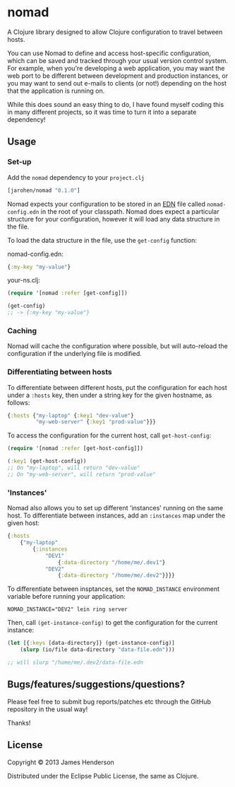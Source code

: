 # nomad

A Clojure library designed to allow Clojure configuration to travel
between hosts.

You can use Nomad to define and access host-specific configuration,
which can be saved and tracked through your usual version control
system. For example, when you're developing a web application, you may
want the web port to be different between development and production
instances, or you may want to send out e-mails to clients (or not!)
depending on the host that the application is running on.

While this does sound an easy thing to do, I have found myself coding
this in many different projects, so it was time to turn it into a
separate dependency!

## Usage

### Set-up

Add the ``nomad`` dependency to your ```project.clj```

```clojure
[jarohen/nomad "0.1.0"]
```

Nomad expects your configuration to be stored in an [EDN][1] file
called ``nomad-config.edn`` in the root of your classpath. Nomad does
expect a particular structure for your configuration, however it will
load any data structure in the file.

[1]: https://github.com/edn-format/edn

To load the data structure in the file, use the ```get-config``` function:

nomad-config.edn:

```clojure
{:my-key "my-value"}
```

your-ns.clj:

```clojure
(require '[nomad :refer [get-config]])

(get-config)
;; -> {:my-key "my-value"}
```

### Caching

Nomad will cache the configuration where possible, but will
auto-reload the configuration if the underlying file is modified.

### Differentiating between hosts

To differentiate between different hosts, put the configuration for
each host under a ```:hosts``` key, then under a string key for the given
hostname, as follows:

```clojure
{:hosts {"my-laptop" {:key1 "dev-value"}
         "my-web-server" {:key1 "prod-value"}}}
```

To access the configuration for the current host, call
```get-host-config```:

```clojure
(require '[nomad :refer [get-host-config]])

(:key1 (get-host-config))
;; On "my-laptop", will return "dev-value"
;; On "my-web-server", will return "prod-value"
```

### 'Instances'

Nomad also allows you to set up different 'instances' running on the
same host. To differentiate between instances, add an ```:instances```
map under the given host:

```clojure
{:hosts 
	{"my-laptop" 
		{:instances
			"DEV1"
				{:data-directory "/home/me/.dev1"}
			"DEV2"
				{:data-directory "/home/me/.dev2"}}}}

```

To differentiate between insptances, set the ```NOMAD_INSTANCE```
environment variable before running your application:

    NOMAD_INSTANCE="DEV2" lein ring server

Then, call ```(get-instance-config)``` to get the configuration for
the current instance:


```clojure
(let [{:keys [data-directory]} (get-instance-config)]
	(slurp (io/file data-directory "data-file.edn")))

;; will slurp "/home/me/.dev2/data-file.edn
```

## Bugs/features/suggestions/questions?

Please feel free to submit bug reports/patches etc through the GitHub
repository in the usual way!

Thanks!

## License

Copyright © 2013 James Henderson

Distributed under the Eclipse Public License, the same as Clojure.

